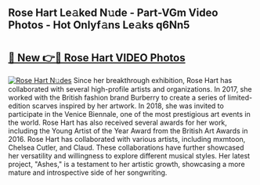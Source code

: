 ## Rose Hart Le𝚊ked N𝚞de - Part-VGm Video Photos - Hot Onlyf𝚊ns Le𝚊ks q6Nn5

# <h2><a href="http://ab18522.deff.icu/?id=Rose+Hart">🔗 New 👉🔴 Rose Hart VIDEO Photos</a></h2>

[![Rose Hart N𝚞des](https://i.imgur.com/rIISA9y.gif)](http://ab18522.deff.icu/?id=Rose+Hart)
Since her breakthrough exhibition, Rose Hart has collaborated with several high-profile artists and organizations. In 2017, she worked with the British fashion brand Burberry to create a series of limited-edition scarves inspired by her artwork. In 2018, she was invited to participate in the Venice Biennale, one of the most prestigious art events in the world. Rose Hart has also received several awards for her work, including the Young Artist of the Year Award from the British Art Awards in 2016. Rose Hart has collaborated with various artists, including mxmtoon, Chelsea Cutler, and Claud. These collaborations have further showcased her versatility and willingness to explore different musical styles. Her latest project, "Ashes," is a testament to her artistic growth, showcasing a more mature and introspective side of her songwriting.
